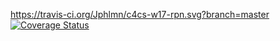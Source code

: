 https://travis-ci.org/Jphlmn/c4cs-w17-rpn.svg?branch=master
<a href='https://coveralls.io/github/Jphlmn/c4cs-w17-rpn?branch=master'><img src='https://coveralls.io/repos/github/Jphlmn/c4cs-w17-rpn/badge.svg?branch=master' alt='Coverage Status' /></a>

